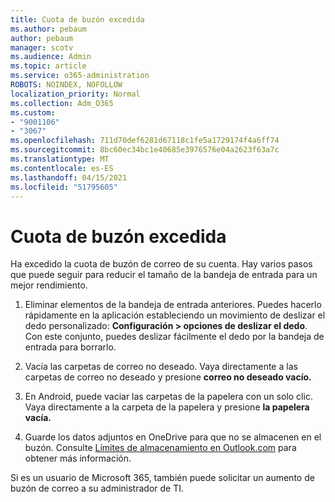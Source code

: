 ```yaml
---
title: Cuota de buzón excedida
ms.author: pebaum
author: pebaum
manager: scotv
ms.audience: Admin
ms.topic: article
ms.service: o365-administration
ROBOTS: NOINDEX, NOFOLLOW
localization_priority: Normal
ms.collection: Adm_O365
ms.custom:
- "9001106"
- "3067"
ms.openlocfilehash: 711d70def6281d67118c1fe5a1729174f4a6ff74
ms.sourcegitcommit: 8bc60ec34bc1e40685e3976576e04a2623f63a7c
ms.translationtype: MT
ms.contentlocale: es-ES
ms.lasthandoff: 04/15/2021
ms.locfileid: "51795605"
---
```

# <a name="mailbox-quota-exceeded"></a>Cuota de buzón excedida

Ha excedido la cuota de buzón de correo de su cuenta. Hay varios pasos que puede seguir para reducir el tamaño de la bandeja de entrada para un mejor rendimiento.

1. Eliminar elementos de la bandeja de entrada anteriores. Puedes hacerlo rápidamente en la aplicación estableciendo un movimiento de deslizar el dedo personalizado: **Configuración > opciones de deslizar el dedo**. Con este conjunto, puedes deslizar fácilmente el dedo por la bandeja de entrada para borrarlo.

2. Vacía las carpetas de correo no deseado. Vaya directamente a las carpetas de correo no deseado y presione **correo no deseado vacío.**

3. En Android, puede vaciar las carpetas de la papelera con un solo clic. Vaya directamente a la carpeta de la papelera y presione **la papelera vacía.** 

4. Guarde los datos adjuntos en OneDrive para que no se almacenen en el buzón. Consulte [Límites de almacenamiento en Outlook.com](https://support.office.com/article/storage-limits-in-outlook-com-7ac99134-69e5-4619-ac0b-2d313bba5e9e) para obtener más información. 

Si es un usuario de Microsoft 365, también puede solicitar un aumento de buzón de correo a su administrador de TI.